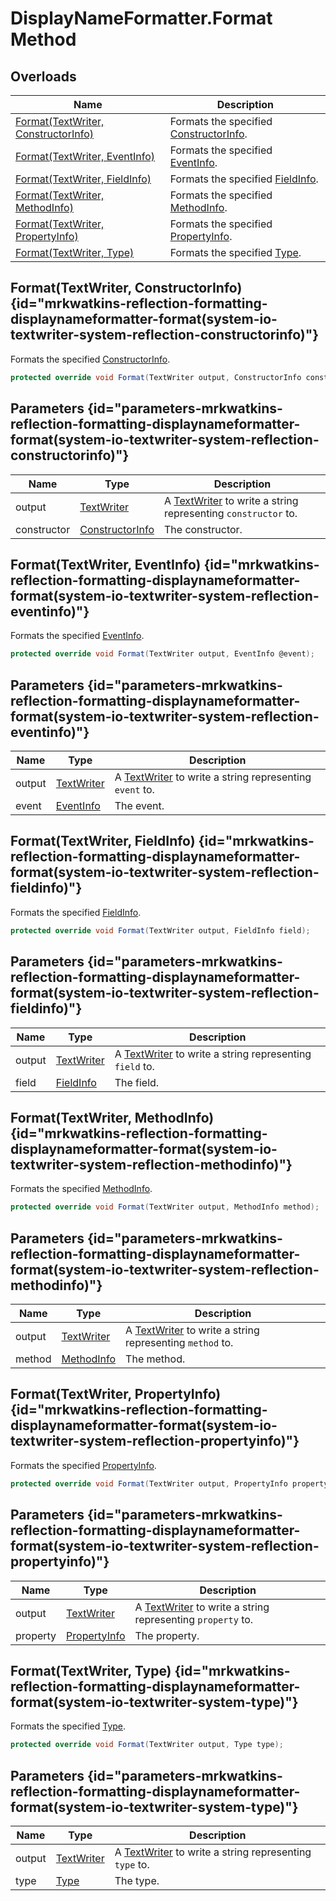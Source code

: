 # DisplayNameFormatter.Format Method
## Overloads

| Name | Description |
| ---- | ----------- |
| [Format(TextWriter, ConstructorInfo)](MrKWatkins.Reflection.Formatting.DisplayNameFormatter.Format.md#mrkwatkins-reflection-formatting-displaynameformatter-format(system-io-textwriter-system-reflection-constructorinfo)) | Formats the specified [ConstructorInfo](https://learn.microsoft.com/en-gb/dotnet/api/System.Reflection.ConstructorInfo). |
| [Format(TextWriter, EventInfo)](MrKWatkins.Reflection.Formatting.DisplayNameFormatter.Format.md#mrkwatkins-reflection-formatting-displaynameformatter-format(system-io-textwriter-system-reflection-eventinfo)) | Formats the specified [EventInfo](https://learn.microsoft.com/en-gb/dotnet/api/System.Reflection.EventInfo). |
| [Format(TextWriter, FieldInfo)](MrKWatkins.Reflection.Formatting.DisplayNameFormatter.Format.md#mrkwatkins-reflection-formatting-displaynameformatter-format(system-io-textwriter-system-reflection-fieldinfo)) | Formats the specified [FieldInfo](https://learn.microsoft.com/en-gb/dotnet/api/System.Reflection.FieldInfo). |
| [Format(TextWriter, MethodInfo)](MrKWatkins.Reflection.Formatting.DisplayNameFormatter.Format.md#mrkwatkins-reflection-formatting-displaynameformatter-format(system-io-textwriter-system-reflection-methodinfo)) | Formats the specified [MethodInfo](https://learn.microsoft.com/en-gb/dotnet/api/System.Reflection.MethodInfo). |
| [Format(TextWriter, PropertyInfo)](MrKWatkins.Reflection.Formatting.DisplayNameFormatter.Format.md#mrkwatkins-reflection-formatting-displaynameformatter-format(system-io-textwriter-system-reflection-propertyinfo)) | Formats the specified [PropertyInfo](https://learn.microsoft.com/en-gb/dotnet/api/System.Reflection.PropertyInfo). |
| [Format(TextWriter, Type)](MrKWatkins.Reflection.Formatting.DisplayNameFormatter.Format.md#mrkwatkins-reflection-formatting-displaynameformatter-format(system-io-textwriter-system-type)) | Formats the specified [Type](https://learn.microsoft.com/en-gb/dotnet/api/System.Type). |

## Format(TextWriter, ConstructorInfo) {id="mrkwatkins-reflection-formatting-displaynameformatter-format(system-io-textwriter-system-reflection-constructorinfo)"}

Formats the specified [ConstructorInfo](https://learn.microsoft.com/en-gb/dotnet/api/System.Reflection.ConstructorInfo).

```c#
protected override void Format(TextWriter output, ConstructorInfo constructor);
```

## Parameters {id="parameters-mrkwatkins-reflection-formatting-displaynameformatter-format(system-io-textwriter-system-reflection-constructorinfo)"}

| Name | Type | Description |
| ---- | ---- | ----------- |
| output | [TextWriter](https://learn.microsoft.com/en-gb/dotnet/api/System.IO.TextWriter) | A [TextWriter](https://learn.microsoft.com/en-gb/dotnet/api/System.IO.TextWriter) to write a string representing `constructor` to. |
| constructor | [ConstructorInfo](https://learn.microsoft.com/en-gb/dotnet/api/System.Reflection.ConstructorInfo) | The constructor. |

## Format(TextWriter, EventInfo) {id="mrkwatkins-reflection-formatting-displaynameformatter-format(system-io-textwriter-system-reflection-eventinfo)"}

Formats the specified [EventInfo](https://learn.microsoft.com/en-gb/dotnet/api/System.Reflection.EventInfo).

```c#
protected override void Format(TextWriter output, EventInfo @event);
```

## Parameters {id="parameters-mrkwatkins-reflection-formatting-displaynameformatter-format(system-io-textwriter-system-reflection-eventinfo)"}

| Name | Type | Description |
| ---- | ---- | ----------- |
| output | [TextWriter](https://learn.microsoft.com/en-gb/dotnet/api/System.IO.TextWriter) | A [TextWriter](https://learn.microsoft.com/en-gb/dotnet/api/System.IO.TextWriter) to write a string representing `event` to. |
| event | [EventInfo](https://learn.microsoft.com/en-gb/dotnet/api/System.Reflection.EventInfo) | The event. |

## Format(TextWriter, FieldInfo) {id="mrkwatkins-reflection-formatting-displaynameformatter-format(system-io-textwriter-system-reflection-fieldinfo)"}

Formats the specified [FieldInfo](https://learn.microsoft.com/en-gb/dotnet/api/System.Reflection.FieldInfo).

```c#
protected override void Format(TextWriter output, FieldInfo field);
```

## Parameters {id="parameters-mrkwatkins-reflection-formatting-displaynameformatter-format(system-io-textwriter-system-reflection-fieldinfo)"}

| Name | Type | Description |
| ---- | ---- | ----------- |
| output | [TextWriter](https://learn.microsoft.com/en-gb/dotnet/api/System.IO.TextWriter) | A [TextWriter](https://learn.microsoft.com/en-gb/dotnet/api/System.IO.TextWriter) to write a string representing `field` to. |
| field | [FieldInfo](https://learn.microsoft.com/en-gb/dotnet/api/System.Reflection.FieldInfo) | The field. |

## Format(TextWriter, MethodInfo) {id="mrkwatkins-reflection-formatting-displaynameformatter-format(system-io-textwriter-system-reflection-methodinfo)"}

Formats the specified [MethodInfo](https://learn.microsoft.com/en-gb/dotnet/api/System.Reflection.MethodInfo).

```c#
protected override void Format(TextWriter output, MethodInfo method);
```

## Parameters {id="parameters-mrkwatkins-reflection-formatting-displaynameformatter-format(system-io-textwriter-system-reflection-methodinfo)"}

| Name | Type | Description |
| ---- | ---- | ----------- |
| output | [TextWriter](https://learn.microsoft.com/en-gb/dotnet/api/System.IO.TextWriter) | A [TextWriter](https://learn.microsoft.com/en-gb/dotnet/api/System.IO.TextWriter) to write a string representing `method` to. |
| method | [MethodInfo](https://learn.microsoft.com/en-gb/dotnet/api/System.Reflection.MethodInfo) | The method. |

## Format(TextWriter, PropertyInfo) {id="mrkwatkins-reflection-formatting-displaynameformatter-format(system-io-textwriter-system-reflection-propertyinfo)"}

Formats the specified [PropertyInfo](https://learn.microsoft.com/en-gb/dotnet/api/System.Reflection.PropertyInfo).

```c#
protected override void Format(TextWriter output, PropertyInfo property);
```

## Parameters {id="parameters-mrkwatkins-reflection-formatting-displaynameformatter-format(system-io-textwriter-system-reflection-propertyinfo)"}

| Name | Type | Description |
| ---- | ---- | ----------- |
| output | [TextWriter](https://learn.microsoft.com/en-gb/dotnet/api/System.IO.TextWriter) | A [TextWriter](https://learn.microsoft.com/en-gb/dotnet/api/System.IO.TextWriter) to write a string representing `property` to. |
| property | [PropertyInfo](https://learn.microsoft.com/en-gb/dotnet/api/System.Reflection.PropertyInfo) | The property. |

## Format(TextWriter, Type) {id="mrkwatkins-reflection-formatting-displaynameformatter-format(system-io-textwriter-system-type)"}

Formats the specified [Type](https://learn.microsoft.com/en-gb/dotnet/api/System.Type).

```c#
protected override void Format(TextWriter output, Type type);
```

## Parameters {id="parameters-mrkwatkins-reflection-formatting-displaynameformatter-format(system-io-textwriter-system-type)"}

| Name | Type | Description |
| ---- | ---- | ----------- |
| output | [TextWriter](https://learn.microsoft.com/en-gb/dotnet/api/System.IO.TextWriter) | A [TextWriter](https://learn.microsoft.com/en-gb/dotnet/api/System.IO.TextWriter) to write a string representing `type` to. |
| type | [Type](https://learn.microsoft.com/en-gb/dotnet/api/System.Type) | The type. |

